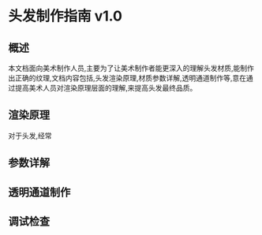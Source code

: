 <!--
 * @Description: 
 * @Author: huang zhen,467360906@qq.com
 * @Version: 0.0.1
 * @Date: 2024-02-29 18:08:02
 * @LastEditTime: 2024-03-19 19:37:51
 * @LastEditors: huang zhen,467360906@qq.com
 * Copyright    : G AUTOMOBILE RESEARCH INSTITUTE CO.,LTD Copyright (c) 2024.
-->
# 头发制作指南 v1.0
## 概述
  本文档面向美术制作人员,主要为了让美术制作者能更深入的理解头发材质,能制作出正确的纹理,文档内容包括,头发渲染原理,材质参数详解,透明通道制作等,意在通过提高美术人员对渲染原理层面的理解,来提高头发最终品质。
## 渲染原理
对于头发,经常
## 参数详解

## 透明通道制作

## 调试检查